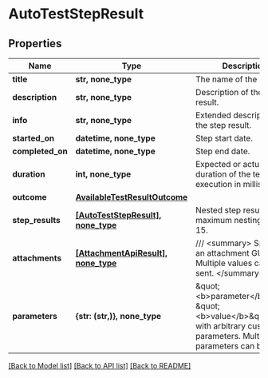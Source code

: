 # AutoTestStepResult


## Properties
Name | Type | Description | Notes
------------ | ------------- | ------------- | -------------
**title** | **str, none_type** | The name of the step. | [optional] 
**description** | **str, none_type** | Description of the step result. | [optional] 
**info** | **str, none_type** | Extended description of the step result. | [optional] 
**started_on** | **datetime, none_type** | Step start date. | [optional] 
**completed_on** | **datetime, none_type** | Step end date. | [optional] 
**duration** | **int, none_type** | Expected or actual duration of the test run execution in milliseconds. | [optional] 
**outcome** | [**AvailableTestResultOutcome**](AvailableTestResultOutcome.md) |  | [optional] 
**step_results** | [**[AutoTestStepResult], none_type**](AutoTestStepResult.md) | Nested step results. The maximum nesting level is 15. | [optional] 
**attachments** | [**[AttachmentApiResult], none_type**](AttachmentApiResult.md) | /// &lt;summary&gt; Specifies an attachment GUID. Multiple values can be sent. &lt;/summary&gt; | [optional] 
**parameters** | **{str: (str,)}, none_type** | \&quot;&lt;b&gt;parameter&lt;/b&gt;\&quot;: \&quot;&lt;b&gt;value&lt;/b&gt;\&quot; pair with arbitrary custom parameters. Multiple parameters can be sent. | [optional] 

[[Back to Model list]](../README.md#documentation-for-models) [[Back to API list]](../README.md#documentation-for-api-endpoints) [[Back to README]](../README.md)


